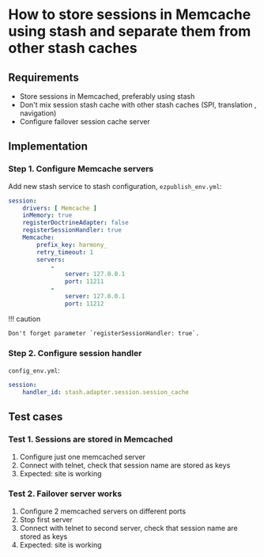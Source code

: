 # How to store sessions in Memcache using stash and separate them from other stash caches

## Requirements

- Store sessions in Memcached, preferably using stash
- Don't mix session stash cache with other stash caches (SPI, translation , navigation)
- Configure failover session cache server

## Implementation

### Step 1. Configure Memcache servers

Add new stash service to stash configuration, `ezpublish_env.yml`:

``` yaml
session:
    drivers: [ Memcache ]
    inMemory: true
    registerDoctrineAdapter: false
    registerSessionHandler: true
    Memcache:
        prefix_key: harmony_
        retry_timeout: 1
        servers:
            -
                server: 127.0.0.1
                port: 11211
            -
                server: 127.0.0.1
                port: 11212
```

!!! caution

    Don't forget parameter `registerSessionHandler: true`.

### Step 2. Configure session handler

`config_env.yml`:

``` yaml
session:
    handler_id: stash.adapter.session.session_cache
```

## Test cases

### Test 1. Sessions are stored in Memcached

1. Configure just one memcached server
1. Connect with telnet, check that session name are stored as keys
1. Expected: site is working

### Test 2. Failover server works

1. Configure 2 memcached servers on different ports
1. Stop first server
1. Connect with telnet to second server, check that session name are stored as keys
1. Expected: site is working
